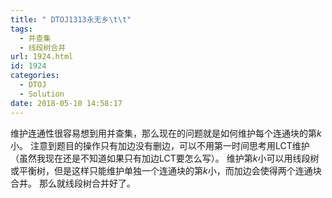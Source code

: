 ```yaml
---
title: " DTOJ1313永无乡\t\t"
tags:
  - 并查集
  - 线段树合并
url: 1924.html
id: 1924
categories:
  - DTOJ
  - Solution
date: 2018-05-10 14:58:17
---
```


维护连通性很容易想到用并查集，那么现在的问题就是如何维护每个连通块的第$k$小。 注意到题目的操作只有加边没有删边，可以不用第一时间思考用LCT维护（虽然我现在还是不知道如果只有加边LCT要怎么写）。 维护第$k$小可以用线段树或平衡树，但是这样只能维护单独一个连通块的第$k$小，而加边会使得两个连通块合并。 那么就线段树合并好了。
